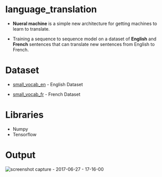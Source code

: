 # language_translation

* **Nueral machine** is a simple new architecture for getting machines to learn to translate.

* Training a sequence to sequence model on a dataset of **English** and **French** sentences that can translate new sentences from English to French.


# Dataset

* [small_vocab_en](https://raw.githubusercontent.com/ashishmogha/language_translation/master/data/small_vocab_en?token=ARFQ9yZyeh_o-O6j7535eH5K1y7i12veks5ZW4BCwA%3D%3D) - English Dataset

* [small_vocab_fr](https://raw.githubusercontent.com/ashishmogha/language_translation/master/data/small_vocab_fr?token=ARFQ92cZacZr8zXDR551oXn90qfLVIDTks5ZW4BEwA%3D%3D) - French Dataset


# Libraries

* Numpy
* Tensorflow

# Output 

![screenshot capture - 2017-06-27 - 17-16-00](https://user-images.githubusercontent.com/17912055/27586067-58a29dee-5b5c-11e7-8764-708b9fe26cd0.png)

